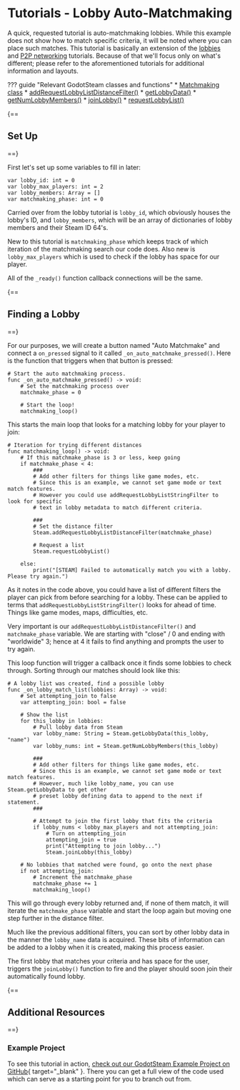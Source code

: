 # Tutorials - Lobby Auto-Matchmaking

A quick, requested tutorial is auto-matchmaking lobbies. While this example does not show how to match specific criteria, it will be noted where you can place such matches. This tutorial is basically an extension of the [lobbies](lobbies.md) and [P2P networking](p2p.md) tutorials. Because of that we'll focus only on what's different; please refer to the aforementioned tutorials for additional information and layouts.

??? guide "Relevant GodotSteam classes and functions"
	* [Matchmaking class](../classes/matchmaking.md)
		* [addRequestLobbyListDistanceFilter()](../classes/matchmaking.md#addrequestlobbylistdistancefilter)
		* [getLobbyData()](../classes/matchmaking.md#getlobbydata)
		* [getNumLobbyMembers()](../classes/matchmaking.md#getnumlobbymembers)
		* [joinLobby()](../classes/matchmaking.md#joinlobby)
		* [requestLobbyList()](../classes/matchmaking.md#requestlobbylist)

{==
## Set Up
==}

First let's set up some variables to fill in later:

```gdscript
var lobby_id: int = 0
var lobby_max_players: int = 2
var lobby_members: Array = []
var matchmaking_phase: int = 0
```

Carried over from the lobby tutorial is `lobby_id`, which obviously houses the lobby's ID, and `lobby_members`, which will be an array of dictionaries of lobby members and their Steam ID 64's.

New to this tutorial is `matchmaking_phase` which keeps track of which iteration of the matchmaking search our code does. Also new is `lobby_max_players` which is used to check if the lobby has space for our player.

All of the `_ready()` function callback connections will be the same.

{==
## Finding a Lobby
==}

For our purposes, we will create a button named "Auto Matchmake" and connect a `on_pressed` signal to it called `_on_auto_matchmake_pressed()`. Here is the function that triggers when that button is pressed:

```gdscript
# Start the auto matchmaking process.
func _on_auto_matchmake_pressed() -> void:
	# Set the matchmaking process over
	matchmake_phase = 0

	# Start the loop!
	matchmaking_loop()
```			

This starts the main loop that looks for a matching lobby for your player to join:

```gdscript
# Iteration for trying different distances
func matchmaking_loop() -> void:
	# If this matchmake_phase is 3 or less, keep going
	if matchmake_phase < 4:
		###
		# Add other filters for things like game modes, etc.
		# Since this is an example, we cannot set game mode or text match features.
		# However you could use addRequestLobbyListStringFilter to look for specific
		# text in lobby metadata to match different criteria.

		###
		# Set the distance filter
		Steam.addRequestLobbyListDistanceFilter(matchmake_phase)

		# Request a list
		Steam.requestLobbyList()

	else:
		print("[STEAM] Failed to automatically match you with a lobby. Please try again.")
```

As it notes in the code above, you could have a list of different filters the player can pick from before searching for a lobby. These can be applied to terms that `addRequestLobbyListStringFilter()` looks for ahead of time. Things like game modes, maps, difficulties, etc.

Very important is our `addRequestLobbyListDistanceFilter()` and `matchmake_phase` variable. We are starting with "close" / 0 and ending with "worldwide" 3; hence at 4 it fails to find anything and prompts the user to try again.

This loop function will trigger a callback once it finds some lobbies to check through. Sorting through our matches should look like this:

```gdscript
# A lobby list was created, find a possible lobby
func _on_lobby_match_list(lobbies: Array) -> void:
	# Set attempting_join to false
	var attempting_join: bool = false

	# Show the list 
	for this_lobby in lobbies:
		# Pull lobby data from Steam
		var lobby_name: String = Steam.getLobbyData(this_lobby, "name")
		var lobby_nums: int = Steam.getNumLobbyMembers(this_lobby)

		###
		# Add other filters for things like game modes, etc.
		# Since this is an example, we cannot set game mode or text match features.
		# However, much like lobby_name, you can use Steam.getLobbyData to get other
		# preset lobby defining data to append to the next if statement.
		###

		# Attempt to join the first lobby that fits the criteria
		if lobby_nums < lobby_max_players and not attempting_join:
			# Turn on attempting_join
			attempting_join = true
			print("Attempting to join lobby...")
			Steam.joinLobby(this_lobby)

	# No lobbies that matched were found, go onto the next phase
	if not attempting_join:
		# Increment the matchmake_phase
		matchmake_phase += 1
		matchmaking_loop()
```

This will go through every lobby returned and, if none of them match, it will iterate the `matchmake_phase` variable and start the loop again but moving one step further in the distance filter.

Much like the previous additional filters, you can sort by other lobby data in the manner the `lobby_name` data is acquired. These bits of information can be added to a lobby when it is created, making this process easier.

The first lobby that matches your criteria and has space for the user, triggers the `joinLobby()` function to fire and the player should soon join their automatically found lobby.

{==
## Additional Resources
==}

### Example Project

To see this tutorial in action, [check out our GodotSteam Example Project on GitHub](https://github.com/GodotSteam/GodotSteam-Example-Project){ target="\_blank" }. There you can get a full view of the code used which can serve as a starting point for you to branch out from.
